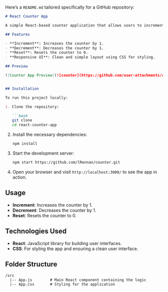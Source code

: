 Here’s a `README.md` tailored specifically for a GitHub repository:

```markdown
# React Counter App

A simple React-based counter application that allows users to increment, decrement, and reset a counter value. This project demonstrates basic React concepts such as state management with the `useState` hook and handling user interactions with buttons.

## Features

- **Increment**: Increases the counter by 1.
- **Decrement**: Decreases the counter by 1.
- **Reset**: Resets the counter to 0.
- **Responsive UI**: Clean and simple layout using CSS for styling.

## Preview

![Counter App Preview](![counter](https://github.com/user-attachments/assets/73657298-6758-4288-a4c1-b27a2a76a88d))


## Installation

To run this project locally:

1. Clone the repository:

   ```bash
   git clone 
   cd react-counter-app
   ```

2. Install the necessary dependencies:

   ```bash
   npm install
   ```

3. Start the development server:

   ```bash
   npm start https://github.com/lRennan/counter.git
   ```

4. Open your browser and visit `http://localhost:3000/` to see the app in action.

## Usage

- **Increment**: Increases the counter by 1.
- **Decrement**: Decreases the counter by 1.
- **Reset**: Resets the counter to 0.

## Technologies Used

- **React**: JavaScript library for building user interfaces.
- **CSS**: For styling the app and ensuring a clean user interface.

## Folder Structure

```
/src
  |-- App.js        # Main React component containing the logic
  |-- App.css       # Styling for the application
```
